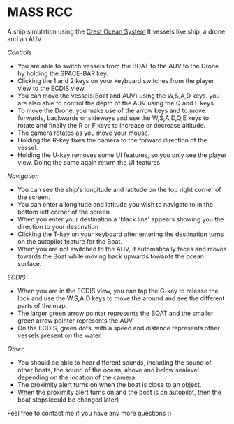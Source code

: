# MASS RCC
 
 A ship simulation using the [Crest Ocean System](https://github.com/wave-harmonic/crest)
 It vessels like ship, a drone and an AUV
 
 *Controls*
 - You are able to switch vessels from the BOAT to the AUV to the Drone by holding the SPACE-BAR key.
 - Clicking the 1 and 2 keys on your keyboard switches from the player view to the ECDIS view
 - You can move the vessels(Boat and AUV) using the W,S,A,D keys. you are also able to control the depth of the AUV using the Q and E keys.
 - To move the Drone, you make use of the arrow keys and to move forwards, backwards or sideways and use the W,S,A,D,Q,E keys to rotate and finally the R or F keys to increase or decrease altitude.
 - The camera rotates as you move your mouse.
 - Holding the R-key fixes the camera to the forward direction of the vessel.
 - Holding the U-key removes some UI features, so you only see the player view. Doing the same again return the UI features

*Navigation*
 - You can see the ship's longitude and latitude on the top right corner of the screen.
 - You can enter a longitude and latitude you wish to navigate to in the bottom left corner of the screen
 - When you enter your destination a 'black line' appears showing you the direction to your destination
 - Clicking the T-key on your keyboard after entering the destination turns on the autopilot feature for the Boat.
 - When you are not switched to the AUV, it automatically faces and moves towards the Boat while moving back upwards towards the ocean surface.
 
*ECDIS*
- When you are in the ECDIS view, you can tap the G-key to release the lock and use the W,S,A,D keys to move the around and see the different parts of the map.
- The larger green arrow pointer represents the BOAT and the smaller green arrow pointer represents the AUV
- On the ECDIS, green dots, with a speed and distance represents other vessels present on the water.

*Other*
- You should be able to hear different sounds, including the sound of other boats, the sound of the ocean, above and below sealevel depending on the location of the camera.
- The proximity alert turns on when the boat is close to an object.
- When the proximity alert turns on and the boat is on autopilot, then the boat stops(could be changed later)

Feel free to contact me if you have any more questions :)
